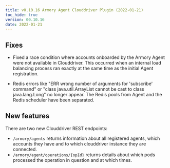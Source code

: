 ```yaml
---
title: v0.10.16 Armory Agent Clouddriver Plugin (2022-01-21)
toc_hide: true
version: 00.10.16
date: 2022-01-21
---
```


## Fixes

* Fixed a race condition where accounts onboarded by the Armory Agent were not available in Clouddriver. This occurred when an internal load balancing process ran exactly at the same time as the initial Agent registration.

* Redis errors like "ERR wrong number of arguments for 'subscribe' command" or "class java.util.ArrayList cannot be cast to class java.lang.Long" no longer appear. The Redis pools from Agent and the Redis scheduler have been separated.

## New features

There are two new Clouddriver REST endpoints:

* `/armory/agents` returns information about all registered agents, which accounts they have and to which clouddriver instance they are connected.
* `/armory/agent/operations/{opId}` returns details about which pods processed the operation in question and at which times.
